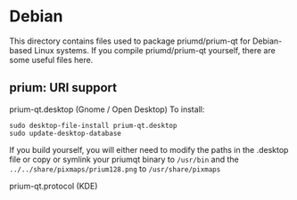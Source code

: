 
Debian
====================
This directory contains files used to package priumd/prium-qt
for Debian-based Linux systems. If you compile priumd/prium-qt yourself, there are some useful files here.

## prium: URI support ##


prium-qt.desktop  (Gnome / Open Desktop)
To install:

	sudo desktop-file-install prium-qt.desktop
	sudo update-desktop-database

If you build yourself, you will either need to modify the paths in
the .desktop file or copy or symlink your priumqt binary to `/usr/bin`
and the `../../share/pixmaps/prium128.png` to `/usr/share/pixmaps`

prium-qt.protocol (KDE)

